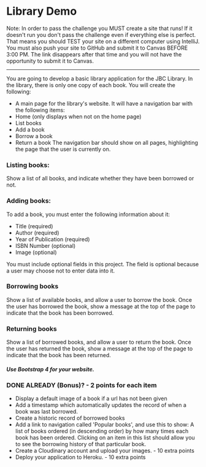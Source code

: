 # Library Demo 

Note: In order to pass the challenge you MUST create a site that runs!
If it doesn't run you don't pass the challenge even if everything else is perfect.
That means you should TEST your site on a different computer using IntelliJ.
You must also push your site to GitHub and submit it to Canvas BEFORE 3:00 PM.
The link disappears after that time and you will not have the opportunity to submit it to Canvas.
***
You are going to develop a basic library application for the JBC Library. 
In the library, there is only one copy of each book. You will create the following: 
- A main page for the library's website. It will have a navigation bar with the following items: 
- Home (only displays when not on the home page) 
- List books 
- Add a book 
- Borrow a book 
- Return a book
The navigation bar should show on all pages, highlighting the page that the user is currently on. 
 
### Listing books:
Show a list of all books, and indicate whether they have been borrowed or not.  
 
### Adding books: 
To add a book, you must enter the following information about it: 
- Title (required)
- Author (required)
- Year of Publication (required)
- ISBN Number (optional)
- Image (optional) 

You must include optional fields in this project. The field is optional because a user may choose not to enter data into it. 
 
### Borrowing books
Show a list of available books, and allow a user to borrow the book. Once the user has borrowed the book, show a message at the top of the page to indicate that the book has been borrowed. 
 
### Returning books
Show a list of borrowed books, and allow a user to return the book. Once the user has returned the book, show a message at the top of the page to indicate that the book has been returned. 
 
##### Use Bootstrap 4 for your website. 

### DONE ALREADY (Bonus)? - 2 points for each item
- Display a default image of a book if a url has not been given
- Add a timestamp which automatically updates the record of when a book was last borrowed. 
- Create a historic record of borrowed books 
- Add a link to navigation called 'Popular books', and use this to show: 
       A list of books ordered (in descending order) by how many times each book has been ordered. 
       Clicking on an item in this list should allow you to see the borrowing history of that particular book. 
-  Create a Cloudinary account and upload your images.  - 10 extra points
- Deploy your application to Heroku. - 10 extra points

